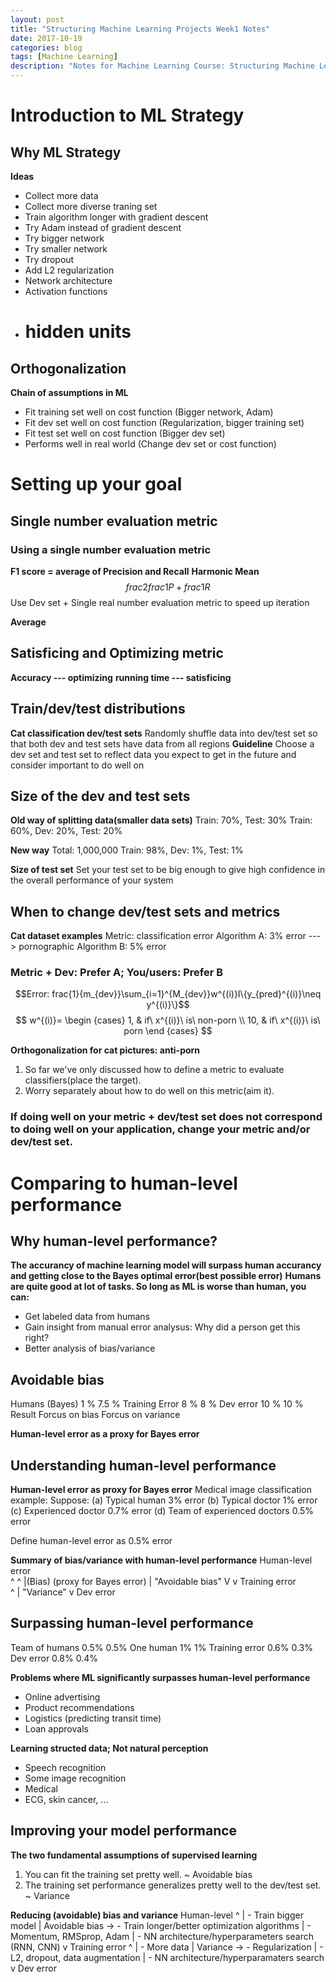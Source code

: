 ```yaml
---
layout: post
title: "Structuring Machine Learning Projects Week1 Notes"
date: 2017-10-19
categories: blog
tags: [Machine Learning]
description: "Notes for Machine Learning Course: Structuring Machine Learning Projects"
---
```


# **Introduction to ML Strategy**
## **Why ML Strategy**
**Ideas**
- Collect more data
- Collect more diverse traning set
- Train algorithm longer with gradient descent
- Try Adam instead of gradient descent
- Try bigger network
- Try smaller network
- Try dropout
- Add L2 regularization
- Network architecture
 - Activation functions
 - # hidden units

## **Orthogonalization**
**Chain of assumptions in ML**
- Fit training set well on cost function (Bigger network, Adam)
- Fit dev set well on cost function (Regularization, bigger training set)
- Fit test set well on cost function (Bigger dev set)
- Performs well in real world (Change dev set or cost function)

# **Setting up your goal**
## **Single number evaluation metric**
### **Using a single number evaluation metric**
**F1 score = average of Precision and Recall**
**Harmonic Mean**
$$frac{2}{frac{1}{P}+frac{1}{R}}$$
Use Dev set + Single real number evaluation metric to speed up iteration

**Average**

## **Satisficing and Optimizing metric**
**Accuracy --- optimizing**
**running time --- satisficing**

## **Train/dev/test distributions**
**Cat classification dev/test sets**
Randomly shuffle data into dev/test set so that both dev and test sets have data from all regions
**Guideline**
Choose a dev set and test set to reflect data you expect to get in the future and consider important to do well on

## **Size of the dev and test sets**
**Old way of splitting data(smaller data sets)**
Train: 70%, Test: 30%
Train: 60%, Dev: 20%, Test: 20%

**New way**
Total: 1,000,000
Train: 98%, Dev: 1%, Test: 1%

**Size of test set**
Set your test set to be big enough to give high confidence in the overall performance of your system

## **When to change dev/test sets and metrics**
**Cat dataset examples**
Metric: classification error
Algorithm A: 3% error ---> pornographic
Algorithm B: 5% error

### Metric + Dev: Prefer A; You/users: Prefer B

$$Error: frac{1}{m_{dev}}\sum_{i=1}^{M_{dev}}w^{(i)}I\{y_{pred}^{(i)}\neq y^{(i)}\}$$
$$
w^{(i)}=
\begin {cases}
1, & if\ x^{(i)}\ is\ non-porn \\
10, & if\ x^{(i)}\ is\ porn
\end {cases}
$$

**Orthogonalization for cat pictures: anti-porn**
1. So far we've only discussed how to define a metric to evaluate classifiers(place the target).
2. Worry separately about how to do well on this metric(aim it).

### **If doing well on your metric + dev/test set does not correspond to doing well on your application, change your metric and/or dev/test set.**

# **Comparing to human-level performance**
## **Why human-level performance?**
**The accurancy of machine learning model will surpass human accurancy and getting close to the Bayes optimal error(best possible error)**
**Humans are quite good at lot of tasks. So long as ML is worse than human, you can:**
- Get labeled data from humans
- Gain insight from manual error analysus:
  Why did a person get this right?
- Better analysis of bias/variance

## **Avoidable bias**
Humans (Bayes)       1 %              7.5 %
Training Error       8 %                8 %
Dev error           10 %               10 %
Result         Forcus on bias   Forcus on variance

**Human-level error as a proxy for Bayes error**

## **Understanding human-level performance**
**Human-level error as proxy for Bayes error**
Medical image classification example:
Suppose:
(a) Typical human                        3% error
(b) Typical doctor                       1% error
(c) Experienced doctor                 0.7% error
(d) Team of experienced doctors        0.5% error

Define human-level error as 0.5% error

**Summary of bias/variance with human-level performance**
        Human-level error        
^                                ^
|(Bias) (proxy for Bayes error)  | "Avoidable bias"
V                                v 
        Training error           
                                 ^
                                 | "Variance"
                                 v
        Dev error

## **Surpassing human-level performance**
Team of humans      0.5%         0.5%
One human             1%           1%
Training error      0.6%         0.3%
Dev error           0.8%         0.4%

**Problems where ML significantly surpasses human-level performance**
- Online advertising
- Product recommendations
- Logistics (predicting transit time)
- Loan approvals

**Learning structed data; Not natural perception**

- Speech recognition
- Some image recognition
- Medical
 - ECG, skin cancer, ...

## **Improving your model performance**
**The two fundamental assumptions of supervised learning**
1. You can fit the training set pretty well. ~ Avoidable bias
2. The training set performance generalizes pretty well to the dev/test set. ~ Variance

**Reducing (avoidable) bias and variance**
Human-level
^
|                    - Train bigger model
| Avoidable bias ->  - Train longer/better optimization algorithms
|                     - Momentum, RMSprop, Adam
|                    - NN architecture/hyperparameters search (RNN, CNN)
v
Training error
^
|                    - More data
| Variance       ->  - Regularization
|                     - L2, dropout, data augmentation
|                    - NN architecture/hyperparamaters search
v
Dev error